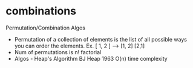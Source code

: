 # combinations
Permutation/Combination Algos
* Permutation of a collection of elements is the list of all possible ways you can order the elements.
 Ex. [ 1, 2 ] --> [1, 2] [2,1]
* Num of permutations is n! factorial
* Algos - Heap's Algorithm BJ Heap 1963 O(n) time complexity
